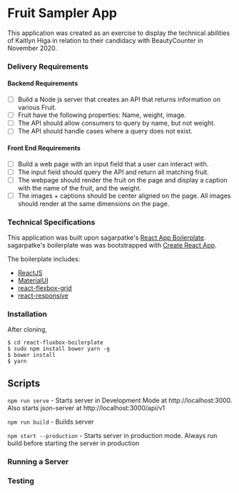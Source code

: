# Fruit Sampler App

This application was created as an exercise to display the technical abilities of Kaitlyn Higa in relation to their candidacy with BeautyCounter in November 2020.

### Delivery Requirements
#### Backend Requirements
- [ ]  Build a Node js server that creates an API that returns information on various Fruit.
- [ ] Fruit have the following properties: Name, weight, image.
- [ ] The API should allow consumers to query by name, but not weight.
- [ ] The API should handle cases where a query does not exist.

#### Front End Requirements
- [ ] Build a web page with an input field that a user can interact with.
- [ ] The input field should query the API and return all matching fruit.
- [ ] The webpage should render the fruit on the page and display a caption with the name of the fruit, and the weight.
- [ ] The images + captions should be center aligned on the page. All images should render at the same dimensions on the page.

### Technical Specifications
This application was built upon sagarpatke's [React App Boilerplate](https://github.com/sagarpatke/react-fullstack-boilerplate).  sagarpatke's boilerplate was was bootstrapped with [Create React App](https://github.com/facebookincubator/create-react-app).

The boilerplate includes:
- [ReactJS](https://facebook.github.io/react/)
- [MaterialUI](http://www.material-ui.com)
- [react-flexbox-grid](https://roylee0704.github.io/react-flexbox-grid/)
- [react-responsive](https://github.com/contra/react-responsive)


### Installation

After cloning,
```
$ cd react-fluxbox-boilerplate
$ sudo npm install bower yarn -g
$ bower install
$ yarn
```

## Scripts

```npm run serve``` - Starts server in Development Mode at http://localhost:3000. Also starts json-server at http://localhost:3000/api/v1

```npm run build``` - Builds server

```npm start --production``` - Starts server in production mode. Always run build before starting the server in production


### Running a Server

### Testing
